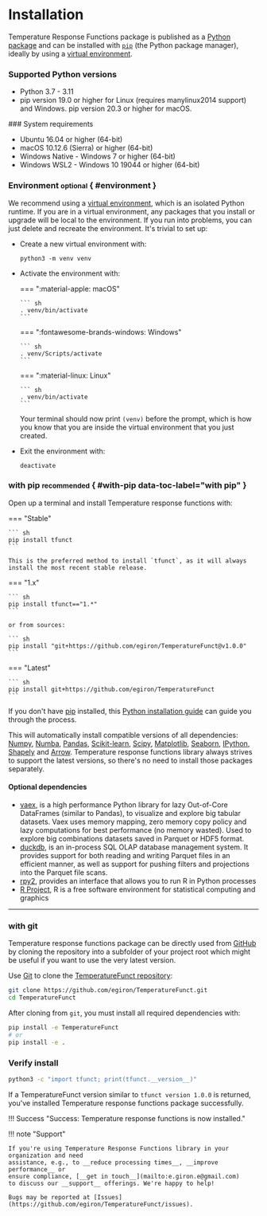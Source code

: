 <!-- ---
hide:
  - navigation
  #- toc
--- -->
# Installation

Temperature Response Functions package is published as a [Python package] and can be installed with
[`pip`][pip] (the Python package manager), ideally by using a [virtual environment]. 

  [pip]: #with-pip
  [Python package]: https://pypi.org/project/tfunct/
  [virtual environment]: https://realpython.com/what-is-pip/#using-pip-in-a-python-virtual-environment

### Supported Python versions
- Python 3.7 - 3.11
- pip version 19.0 or higher for Linux (requires manylinux2014 support) and Windows. pip version 20.3 or higher for macOS.

### System requirements
- Ubuntu 16.04 or higher (64-bit)
- macOS 10.12.6 (Sierra) or higher (64-bit)
- Windows Native - Windows 7 or higher (64-bit)
- Windows WSL2 - Windows 10 19044 or higher (64-bit)


### Environment <small>optional</small> { #environment }

We recommend using a [virtual environment], which is an isolated Python runtime.
If you are in a virtual environment, any packages that you install or upgrade
will be local to the environment. If you run into problems, you can
just delete and recreate the environment. It's trivial to set up:

-   Create a new virtual environment with:

    ```
    python3 -m venv venv
    ```

-   Activate the environment with:

    === ":material-apple: macOS"

        ``` sh
        . venv/bin/activate
        ```

    === ":fontawesome-brands-windows: Windows"

        ``` sh
        . venv/Scripts/activate
        ```

    === ":material-linux: Linux"

        ``` sh
        . venv/bin/activate
        ```


    Your terminal should now print `(venv)` before the prompt, which is how you
    know that you are inside the virtual environment that you just created.

-   Exit the environment with:

    ```
    deactivate
    ```

  [virtual environment]: https://realpython.com/what-is-pip/#using-pip-in-a-python-virtual-environment


### with pip <small>recommended</small> { #with-pip data-toc-label="with pip" }

Open up a terminal and install Temperature response functions with:

=== "Stable"

    ``` sh
    pip install tfunct
    ```

    This is the preferred method to install `tfunct`, as it will always install the most recent stable release.

=== "1.x"

    ``` sh
    pip install tfunct=="1.*"
    ```

    or from sources:

    ``` sh
    pip install "git+https://github.com/egiron/TemperatureFunct@v1.0.0"
    ```

=== "Latest"

    ``` sh
    pip install git+https://github.com/egiron/TemperatureFunct
    ```

If you don't have [pip](https://pip.pypa.io) installed, this [Python installation guide](http://docs.python-guide.org/en/latest/starting/installation/) can guide you through the process.


This will automatically install compatible versions of all dependencies:
[Numpy], [Numba], [Pandas], [Scikit-learn], [Scipy], [Matplotlib], [Seaborn], [IPython], [Shapely] and [Arrow]. Temperature response functions library always strives to support the latest versions, so there's no need to install those packages separately.

  [Numpy]: https://numpy.org/
  [Numba]: https://numba.pydata.org/
  [Pandas]: https://pandas.pydata.org/
  [Scikit-learn]: https://scikit-learn.org
  [Scipy]: https://scipy.org/
  [Matplotlib]: https://matplotlib.org/
  [Seaborn]: https://seaborn.pydata.org/
  [IPython]: https://ipython.org/
  [Shapely]: https://shapely.readthedocs.io/en/stable/index.html
  [Arrow]: https://arrow.apache.org/docs/python/index.html


#### Optional dependencies
- [vaex](https://github.com/vaexio/vaex), is a high performance Python library for lazy Out-of-Core DataFrames (similar to Pandas), to visualize and explore big tabular datasets. Vaex uses memory mapping, zero memory copy policy and lazy computations for best performance (no memory wasted). Used to explore big combinations datasets saved in Parquet or HDF5 format.
- [duckdb](https://duckdb.org/), is an in-process SQL OLAP database management system. It provides support for both reading and writing Parquet files in an efficient manner, as well as support for pushing filters and projections into the Parquet file scans.
- [rpy2](https://rpy2.github.io/), provides an interface that allows you to run R in Python processes
- [R Project](https://www.r-project.org/), R is a free software environment for statistical computing and graphics

---

### with git

Temperature response functions package can be directly used from [GitHub] by cloning the
repository into a subfolder of your project root which might be useful if you
want to use the very latest version.

Use [Git] to clone the [TemperatureFunct repository]:
``` sh
git clone https://github.com/egiron/TemperatureFunct.git
cd TemperatureFunct
```
  [GitHub]: https://github.com/egiron/TemperatureFunct/
  [Git]: https://git-scm.com/
  [TemperatureFunct repository]: https://github.com/egiron/TemperatureFunct


After cloning from `git`, you must install all required dependencies with:

``` sh
pip install -e TemperatureFunct
# or
pip install -e .
```

### Verify install
``` sh
python3 -c "import tfunct; print(tfunct.__version__)"
```

If a TemperatureFunct version similar to `tfunct version 1.0.0` is returned, you've installed Temperature response functions package successfully.

!!! Success  "Success: Temperature response functions is now installed."

!!! note "Support"

    If you're using Temperature Response Functions library in your organization and need
    assistance, e.g., to __reduce processing times__, __improve performance__ or
    ensure compliance, [__get in touch__](mailto:e.giron.e@gmail.com)
    to discuss our __support__ offerings. We're happy to help!

    Bugs may be reported at [Issues](https://github.com/egiron/TemperatureFunct/issues).


